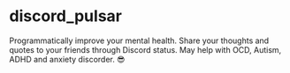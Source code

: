 # discord_pulsar
Programmatically improve your mental health. Share your thoughts and quotes to your friends through Discord status. May help with OCD, Autism, ADHD and anxiety discorder. 😎
